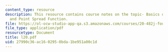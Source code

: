 ```yaml
---
content_type: resource
description: This resource contains course notes on the topic- Basics of Light Microscopy
  and Point Spread Function.
file: https://ol-ocw-studio-app-qa.s3.amazonaws.com/courses/20-482j-foundations-of-algorithms-and-computational-techniques-in-systems-biology-spring-2006/27990c36ac1602950bda1be951a00c1d_l20.pdf
file_type: application/pdf
resourcetype: Document
title: l20.pdf
uid: 27990c36-ac16-0295-0bda-1be951a00c1d
---
```

